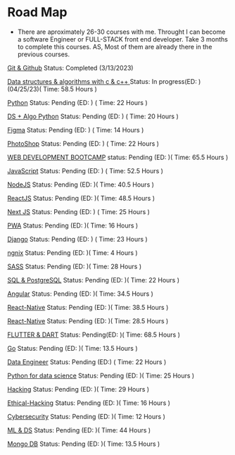 # Road Map

- There are aproximately 26-30 courses with me. Throught I can become a software Engineer or FULL-STACK front end developer. Take 3 months to complete this courses. AS, Most of them are already there in the previous courses.

[Git & Github]() Status: Completed (3/13/2023)

[Data structures & algorithms with c & c++ ]() Status: In progress(ED: )(04/25/23)( Time: 58.5 Hours )
    
[Python]() Status: Pending (ED: ) ( Time: 22 Hours )

[DS + Algo Python]() Status: Pending (ED: ) ( Time: 20 Hours )

[Figma]() Status: Pending (ED: ) ( Time: 14 Hours )

[PhotoShop]() Status: Pending (ED: ) ( Time: 22 Hours )

[WEB DEVELOPMENT BOOTCAMP]() status: Pending (ED: )( Time: 65.5 Hours )

[JavaScript]() Status: Pending (ED: ) ( Time: 52.5 Hours )

[NodeJS]() Status: Pending (ED: )( Time: 40.5 Hours )

[ReactJS]() Status: Pending (ED: )( Time: 48.5 Hours )

[Next JS]() Status: Pending (ED: ) ( Time: 25 Hours )

[PWA]() Status: Pending (ED: )( Time: 16 Hours )

[Django]() Status: Pending (ED: ) ( Time: 23 Hours )

[ngnix]() Status: Pending (ED: )( Time: 4 Hours )

[SASS]() Status: Pending (ED: )( Time: 28 Hours )

[SQL & PostgreSQL]() Status: Pending (ED: )( Time: 22 Hours )

[Angular]() Status: Pending (ED: )( Time: 34.5 Hours )

[React-Native]() Status: Pending (ED: )( Time: 38.5 Hours )

[React-Native]() Status: Pending (ED: )( Time: 28.5 Hours )

[FLUTTER & DART]() Status: Pending(ED: )( Time: 68.5 Hours )

[Go]() Status: Pending (ED: )( Time: 13.5 Hours )

[Data Engineer]() Status: Pending (ED:) ( Time: 22 Hours )

[Python for data science]() Status: Pending (ED: )( Time: 25 Hours )

[Hacking]() Status: Pending (ED: )( Time: 29 Hours )

[Ethical-Hacking]() Status: Pending (ED: )( Time: 16 Hours )

[Cybersecurity]() Status: Pending (ED: )( Time: 12 Hours )

[ML & DS]() Status: Pending (ED: )( Time: 44 Hours )

[Mongo DB]() Status: Pending (ED: )( Time: 13.5 Hours )












